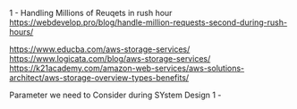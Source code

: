 1 - Handling Millions of Reuqets in rush hour
https://webdevelop.pro/blog/handle-million-requests-second-during-rush-hours/



https://www.educba.com/aws-storage-services/
https://www.logicata.com/blog/aws-storage-services/
https://k21academy.com/amazon-web-services/aws-solutions-architect/aws-storage-overview-types-benefits/




Parameter we need to Consider during SYstem Design
1 - 

